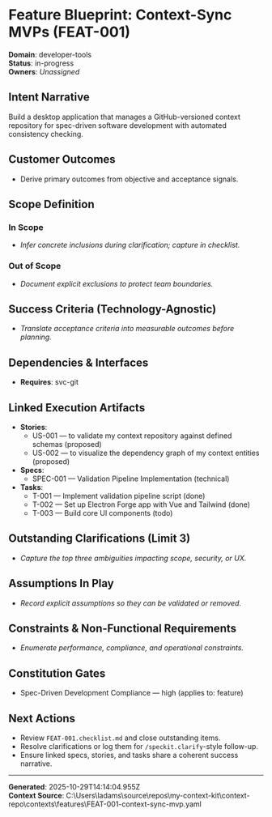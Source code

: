 # Feature Blueprint: Context-Sync MVPs (FEAT-001)

**Domain**: developer-tools  
**Status**: in-progress  
**Owners**: _Unassigned_

## Intent Narrative
Build a desktop application that manages a GitHub-versioned context repository for spec-driven software development with automated consistency checking.

## Customer Outcomes
- Derive primary outcomes from objective and acceptance signals.

## Scope Definition
### In Scope
- _Infer concrete inclusions during clarification; capture in checklist._
### Out of Scope
- _Document explicit exclusions to protect team boundaries._

## Success Criteria (Technology-Agnostic)
- _Translate acceptance criteria into measurable outcomes before planning._

## Dependencies & Interfaces
- **Requires**: svc-git

## Linked Execution Artifacts
- **Stories**:
	- US-001 — to validate my context repository against defined schemas (proposed)
	- US-002 — to visualize the dependency graph of my context entities (proposed)
- **Specs**:
	- SPEC-001 — Validation Pipeline Implementation (technical)
- **Tasks**:
	- T-001 — Implement validation pipeline script (done)
	- T-002 — Set up Electron Forge app with Vue and Tailwind (done)
	- T-003 — Build core UI components (todo)

## Outstanding Clarifications (Limit 3)
- _Capture the top three ambiguities impacting scope, security, or UX._

## Assumptions In Play
- _Record explicit assumptions so they can be validated or removed._

## Constraints & Non-Functional Requirements
- _Enumerate performance, compliance, and operational constraints._

## Constitution Gates
- Spec-Driven Development Compliance — high (applies to: feature)

## Next Actions
- Review `FEAT-001.checklist.md` and close outstanding items.
- Resolve clarifications or log them for `/speckit.clarify`-style follow-up.
- Ensure linked specs, stories, and tasks share a coherent success narrative.

---

**Generated**: 2025-10-29T14:14:04.955Z  
**Context Source**: C:\Users\ladams\source\repos\my-context-kit\context-repo\contexts\features\FEAT-001-context-sync-mvp.yaml
